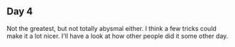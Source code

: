 ## Day 4

Not the greatest, but not totally abysmal either. I think a few tricks could
make it a lot nicer. I'll have a look at how other people did it some other day.

